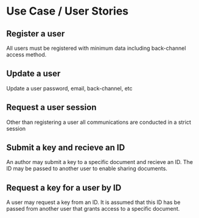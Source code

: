 # Use Case / User Stories

## Register a user

All users must be registered with minimum data including back-channel access method.

## Update a user

Update a user password, email, back-channel, etc

## Request a user session

Other than registering a user all communications are conducted in a strict session

## Submit a key and recieve an ID

An author may submit a key to a specific document and recieve an ID.  The ID may be passed to another user to enable sharing documents.

## Request a key for a user by ID

A user may request a key from an ID.  It is assumed that this ID has be passed from another user that grants access to a specific document.

